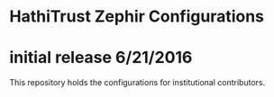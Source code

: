 # HathiTrust Zephir Configurations
# initial release 6/21/2016
This repository holds the configurations for institutional contributors.

